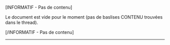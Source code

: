 [INFORMATIF - Pas de contenu]

Le document est vide pour le moment (pas de baslises CONTENU trouvées dans le thread).

[/INFORMATIF - Pas de contenu]

---

